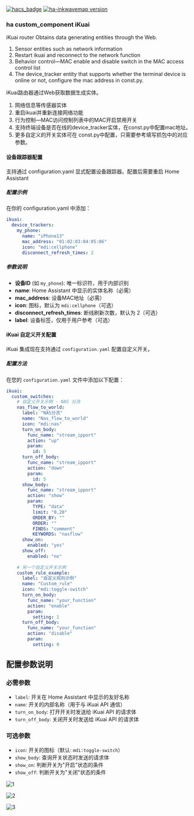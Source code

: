 [![hacs_badge](https://img.shields.io/badge/HACS-Custom-41BDF5.svg)](https://github.com/hacs/integration)
[![ha-inkwavemap version](https://img.shields.io/badge/ikuai-2024.8.26-blue.svg)](https://github.com/dscao/ikuai)

### ha custom_component iKuai

iKuai router Obtains data generating entities through the Web.

1. Sensor entities such as network information
2. Restart ikuai and reconnect to the network function
3. Behavior control—MAC enable and disable switch in the MAC access control list
4. The device_tracker entity that supports whether the terminal device is online or not, configure the mac address in const.py.

iKuai路由器通过Web获取数据生成实体。

1. 网络信息等传感器实体
2. 重启ikuai并重新连接网络功能
3. 行为控制—MAC访问控制列表中的MAC开启禁用开关
4. 支持终端设备是否在线的device_tracker实体，在const.py中配置mac地址。
5. 更多自定义的开关实体可在 const.py中配置，只需要参考填写抓包中的对应参数。

#### 设备跟踪器配置

支持通过 configuration.yaml 显式配置设备跟踪器。配置后需要重启 Home Assistant

##### 配置示例

在你的 configuration.yaml 中添加：

```yaml
ikuai:
  device_trackers:
    my_phone:
      name: "iPhone13"
      mac_address: "01:02:03:04:05:06"
      icon: "mdi:cellphone"
      disconnect_refresh_times: 2
```

##### 参数说明

- **设备ID** (如 `my_phone`): 唯一标识符，用于内部识别
- **name**: Home Assistant 中显示的实体名称（必需）
- **mac_address**: 设备MAC地址（必需）
- **icon**: 图标，默认为 `mdi:cellphone`（可选）
- **disconnect_refresh_times**: 断线刷新次数，默认为 2（可选）
- **label**: 设备标签，仅用于用户参考（可选）

#### iKuai 自定义开关配置

iKuai 集成现在支持通过 `configuration.yaml` 配置自定义开关。

##### 配置方法

在您的 `configuration.yaml` 文件中添加以下配置：

```yaml
ikuai:
  custom_switches:
    # 自定义开关示例 - NAS 分流
    nas_flow_to_world:
      label: "NAS分流"
      name: "Nas_flow_to_world"
      icon: "mdi:nas"
      turn_on_body:
        func_name: "stream_ipport"
        action: "up"
        param:
          id: 5
      turn_off_body:
        func_name: "stream_ipport"
        action: "down"
        param:
          id: 5
      show_body:
        func_name: "stream_ipport"
        action: "show"
        param:
          TYPE: "data"
          limit: "0,20"
          ORDER_BY: ""
          ORDER: ""
          FINDS: "comment"
          KEYWORDS: "nasflow"
      show_on:
        enabled: "yes"
      show_off:
        enabled: "no"
    
    # 另一个自定义开关示例
    custom_rule_example:
      label: "自定义规则示例"
      name: "Custom_rule"
      icon: "mdi:toggle-switch"
      turn_on_body:
        func_name: "your_function"
        action: "enable"
        param:
          setting: 1
      turn_off_body:
        func_name: "your_function"
        action: "disable"
        param:
          setting: 0
```

## 配置参数说明

### 必需参数

- `label`: 开关在 Home Assistant 中显示的友好名称
- `name`: 开关的内部名称（用于与 iKuai API 通信）
- `turn_on_body`: 打开开关时发送给 iKuai API 的请求体
- `turn_off_body`: 关闭开关时发送给 iKuai API 的请求体

### 可选参数

- `icon`: 开关的图标（默认: `mdi:toggle-switch`）
- `show_body`: 查询开关状态时发送的请求体
- `show_on`: 判断开关为"开启"状态的条件
- `show_off`: 判断开关为"关闭"状态的条件

![1](https://user-images.githubusercontent.com/16587914/202218050-66b21a3d-60c8-4081-bfd0-406fcec1a019.jpg)

![2](https://user-images.githubusercontent.com/16587914/202218076-b0189994-d7de-491c-8a19-dbe0defeafe9.jpg)

![3](https://user-images.githubusercontent.com/16587914/205011464-061dbef5-992c-435e-b2c6-b308252f2efe.jpg)
